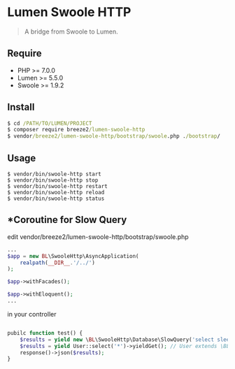 # Lumen Swoole HTTP

> A bridge from Swoole to Lumen.

## Require
* PHP >= 7.0.0
* Lumen >= 5.5.0
* Swoole >= 1.9.2

## Install

```cmd
$ cd /PATH/TO/LUMEN/PROJECT
$ composer require breeze2/lumen-swoole-http
$ vendor/breeze2/lumen-swoole-http/bootstrap/swoole.php ./bootstrap/
```

## Usage

```
$ vendor/bin/swoole-http start   
$ vendor/bin/swoole-http stop    
$ vendor/bin/swoole-http restart 
$ vendor/bin/swoole-http reload  
$ vendor/bin/swoole-http status  
```

## \*Coroutine for Slow Query

edit vendor/breeze2/lumen-swoole-http/bootstrap/swoole.php 

```php
...
$app = new BL\SwooleHttp\AsyncApplication(
    realpath(__DIR__.'/../')
);

$app->withFacades();

$app->withEloquent();
...
```

in your controller

```php

pubilc function test() {
    $results = yield new \BL\SwooleHttp\Database\SlowQuery('select sleep(1);');
    $results = yield User::select('*')->yieldGet(); // User extends \BL\SwooleHttp\Database\Model
    response()->json($results);
}

```


